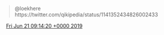 > @loekhere https://twitter\.com/qikipedia/status/1141352434826002433

<img src="../../media/tweet.ico" width="12" /> [Fri Jun 21 09:14:20 +0000 2019](https://twitter.com/DromerDenker/status/1141997772180267008)